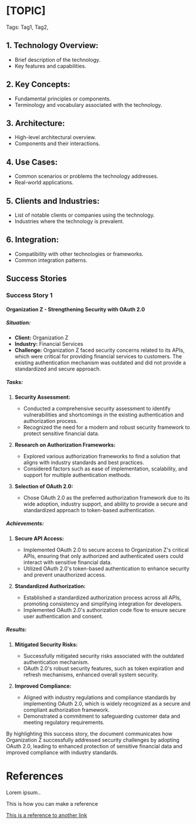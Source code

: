 # [TOPIC]
Tags: Tag1, Tag2,

## 1. Technology Overview:
- Brief description of the technology.
- Key features and capabilities.

## 2. Key Concepts:
- Fundamental principles or components.
- Terminology and vocabulary associated with the technology.

## 3. Architecture:
- High-level architectural overview.
- Components and their interactions.

## 4. Use Cases:
- Common scenarios or problems the technology addresses.
- Real-world applications.

## 5. Clients and Industries:
- List of notable clients or companies using the technology.
- Industries where the technology is prevalent.

## 6. Integration:
- Compatibility with other technologies or frameworks.
- Common integration patterns.

## Success Stories

### Success Story 1
#### Organization Z - Strengthening Security with OAuth 2.0

##### Situation:
- **Client:** Organization Z
- **Industry:** Financial Services
- **Challenge:** Organization Z faced security concerns related to its APIs, which were critical for providing financial services to customers. The existing authentication mechanism was outdated and did not provide a standardized and secure approach.

##### Tasks:
1. **Security Assessment:**
   - Conducted a comprehensive security assessment to identify vulnerabilities and shortcomings in the existing authentication and authorization process.
   - Recognized the need for a modern and robust security framework to protect sensitive financial data.

2. **Research on Authorization Frameworks:**
   - Explored various authorization frameworks to find a solution that aligns with industry standards and best practices.
   - Considered factors such as ease of implementation, scalability, and support for multiple authentication methods.

3. **Selection of OAuth 2.0:**
   - Chose OAuth 2.0 as the preferred authorization framework due to its wide adoption, industry support, and ability to provide a secure and standardized approach to token-based authentication.

##### Achievements:
1. **Secure API Access:**
   - Implemented OAuth 2.0 to secure access to Organization Z's critical APIs, ensuring that only authorized and authenticated users could interact with sensitive financial data.
   - Utilized OAuth 2.0's token-based authentication to enhance security and prevent unauthorized access.

2. **Standardized Authorization:**
   - Established a standardized authorization process across all APIs, promoting consistency and simplifying integration for developers.
   - Implemented OAuth 2.0's authorization code flow to ensure secure user authentication and consent.

##### Results:
1. **Mitigated Security Risks:**
   - Successfully mitigated security risks associated with the outdated authentication mechanism.
   - OAuth 2.0's robust security features, such as token expiration and refresh mechanisms, enhanced overall system security.

2. **Improved Compliance:**
   - Aligned with industry regulations and compliance standards by implementing OAuth 2.0, which is widely recognized as a secure and compliant authorization framework.
   - Demonstrated a commitment to safeguarding customer data and meeting regulatory requirements.

By highlighting this success story, the document communicates how Organization Z successfully addressed security challenges by adopting OAuth 2.0, leading to enhanced protection of sensitive financial data and improved compliance with industry standards.

# References
Lorem ipsum..


This is how you can make a reference

[This is a reference to another link](https://www.terraform.io/docs/providers/azurerm/guides/service_principal_client_secret.html)
